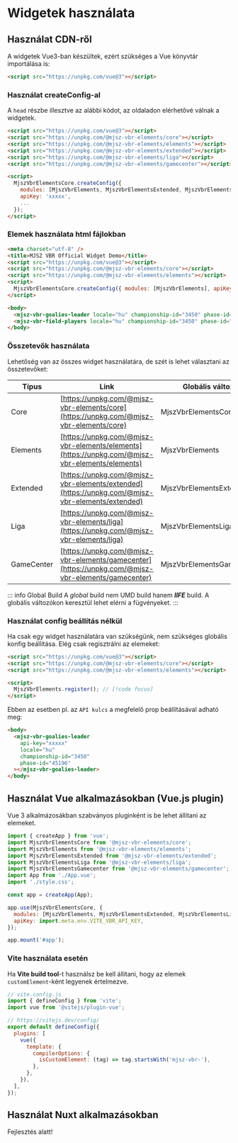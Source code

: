 # Widgetek használata

## Használat CDN-ről

A widgetek Vue3-ban készültek, ezért szükséges a Vue könyvtár importálása is:

```html
<script src="https://unpkg.com/vue@3"></script>
```

### Használat createConfig-al

A `head` részbe illesztve az alábbi kódot, az oldaladon elérhetővé válnak a widgetek.

```html {9-13}
<script src="https://unpkg.com/vue@3"></script>
<script src="https://unpkg.com/@mjsz-vbr-elements/core"></script>
<script src="https://unpkg.com/@mjsz-vbr-elements/elements"></script>
<script src="https://unpkg.com/@mjsz-vbr-elements/extended"></script>
<script src="https://unpkg.com/@mjsz-vbr-elements/liga"></script>
<script src="https://unpkg.com/@mjsz-vbr-elements/gamecenter"></script>

<script>
  MjszVbrElementsCore.createConfig({
    modules: [MjszVbrElements, MjszVbrElementsExtended, MjszVbrElementsLiga, MjszVbrElementsGamecenter],
    apiKey: 'xxxxx',
    ...
  });
</script>
```

### Elemek használata html fájlokban

```html {11-12}
<meta charset="utf-8" />
<title>MJSZ VBR Official Widget Demo</title>
<script src="https://unpkg.com/vue@3"></script>
<script src="https://unpkg.com/@mjsz-vbr-elements/core"></script>
<script src="https://unpkg.com/@mjsz-vbr-elements/elements"></script>
<script>
  MjszVbrElementsCore.createConfig({ modules: [MjszVbrElements], apiKey: 'xxxxx' });
</script>

<body>
  <mjsz-vbr-goalies-leader locale="hu" championship-id="3450" phase-id="45196"></mjsz-vbr-goalies-leader>
  <mjsz-vbr-field-players locale="hu" championship-id="3450" phase-id="45196"></mjsz-vbr-field-players>
</body>
```

### Összetevők használata

Lehetőség van az összes widget használatára, de szét is lehet választani az összetevőket:

| Típus      | Link                                                                                               | Globális változó          |
| ---------- | -------------------------------------------------------------------------------------------------- | ------------------------- |
| Core       | [https://unpkg.com/@mjsz-vbr-elements/core](https://unpkg.com/@mjsz-vbr-elements/core)             | MjszVbrElementsCore       |
| Elements   | [https://unpkg.com/@mjsz-vbr-elements/elements](https://unpkg.com/@mjsz-vbr-elements/elements)     | MjszVbrElements           |
| Extended   | [https://unpkg.com/@mjsz-vbr-elements/extended](https://unpkg.com/@mjsz-vbr-elements/extended)     | MjszVbrElementsExtended   |
| Liga       | [https://unpkg.com/@mjsz-vbr-elements/liga](https://unpkg.com/@mjsz-vbr-elements/liga)             | MjszVbrElementsLiga       |
| GameCenter | [https://unpkg.com/@mjsz-vbr-elements/gamecenter](https://unpkg.com/@mjsz-vbr-elements/gamecenter) | MjszVbrElementsGamecenter |

::: info Global Build
A _global_ build nem UMD build hanem **_IIFE_** build. A globális változókon keresztül lehet elérni a fügvényeket.
:::

### Használat config beállítás nélkül

Ha csak egy widget használatára van szükségünk, nem szükséges globális konfig beállítása. Elég csak regisztrálni az elemeket:

```html
<script src="https://unpkg.com/vue@3"></script>
<script src="https://unpkg.com/@mjsz-vbr-elements/core"></script>
<script src="https://unpkg.com/@mjsz-vbr-elements/elements"></script>

<script>
  MjszVbrElements.register(); // [!code focus]
</script>
```

Ebben az esetben pl. az `API kulcs` a megfelelő prop beállításával adható meg:

```html {3}
<body>
  <mjsz-vbr-goalies-leader
    api-key="xxxxx"
    locale="hu"
    championship-id="3450"
    phase-id="45196"
  ></mjsz-vbr-goalies-leader>
</body>
```

## Használat Vue alkalmazásokban (Vue.js plugin)

Vue 3 alkalmázosákban szabványos pluginként is be lehet állítani az elemeket.

```js
import { createApp } from 'vue';
import MjszVbrElementsCore from '@mjsz-vbr-elements/core';
import MjszVbrElements from '@mjsz-vbr-elements/elements';
import MjszVbrElementsExtended from '@mjsz-vbr-elements/extended';
import MjszVbrElementsLiga from '@mjsz-vbr-elements/liga';
import MjszVbrElementsGamecenter from '@mjsz-vbr-elements/gamecenter';
import App from './App.vue';
import './style.css';

const app = createApp(App);

app.use(MjszVbrElementsCore, {
  modules: [MjszVbrElements, MjszVbrElementsExtended, MjszVbrElementsLiga, MjszVbrElementsGamecenter],
  apiKey: import.meta.env.VITE_VBR_API_KEY,
});

app.mount('#app');
```

### Vite használata esetén

Ha __Vite build tool__-t használsz be kell állítani, hogy az elemek `customElement`-ként legyenek értelmezve.

```js
// vite.config.js
import { defineConfig } from 'vite';
import vue from '@vitejs/plugin-vue';

// https://vitejs.dev/config/
export default defineConfig({
  plugins: [
    vue({
      template: {
        compilerOptions: {
          isCustomElement: (tag) => tag.startsWith('mjsz-vbr-'),
        },
      },
    }),
  ],
});
```

## Használat Nuxt alkalmazásokban

Fejlesztés alatt!
